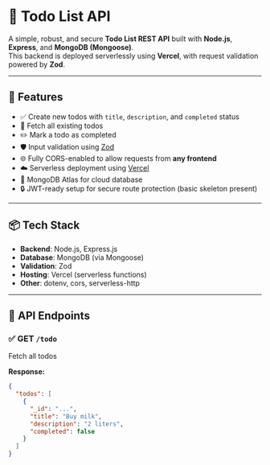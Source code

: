 # 📝 Todo List API

A simple, robust, and secure **Todo List REST API** built with **Node.js**, **Express**, and **MongoDB (Mongoose)**.  
This backend is deployed serverlessly using **Vercel**, with request validation powered by **Zod**.

---

## 🚀 Features

- ✅ Create new todos with `title`, `description`, and `completed` status
- 📄 Fetch all existing todos
- ✏️ Mark a todo as completed
- 🛡 Input validation using [Zod](https://zod.dev/)
- 🌐 Fully CORS-enabled to allow requests from **any frontend**
- ☁️ Serverless deployment using [Vercel](https://vercel.com)
- 🧠 MongoDB Atlas for cloud database
- 🔒 JWT-ready setup for secure route protection (basic skeleton present)

---

## 📦 Tech Stack

- **Backend**: Node.js, Express.js
- **Database**: MongoDB (via Mongoose)
- **Validation**: Zod
- **Hosting**: Vercel (serverless functions)
- **Other**: dotenv, cors, serverless-http

---

## 📁 API Endpoints

### ✅ GET `/todo`

Fetch all todos

**Response:**
```json
{
  "todos": [
    {
      "_id": "...",
      "title": "Buy milk",
      "description": "2 liters",
      "completed": false
    }
  ]
}